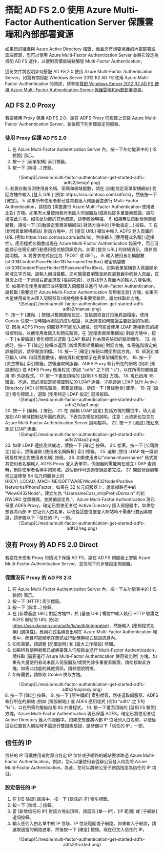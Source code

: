 <properties 
	pageTitle="搭配 AD FS 2.0 使用 Azure Multi-Factor Authentication Server 保護雲端和內部部署資源"
	description="這是說明如何開始使用 Azure MFA 和 AD FS 2.0 的 Azure Multi-Factor Authentication 頁面。"
	services="multi-factor-authentication"
	documentationCenter=""
	authors="billmath"
	manager="stevenpo"
	editor="curtland"/>

<tags 
	ms.service="multi-factor-authentication"
	ms.workload="identity"
	ms.tgt_pltfrm="na"
	ms.devlang="na"
	ms.topic="article"
	ms.date="08/24/2015"
	ms.author="billmath"/>
# 搭配 AD FS 2.0 使用 Azure Multi-Factor Authentication Server 保護雲端和內部部署資源

如果您的組織與 Azure Active Directory 結盟，而且您有想要保護的內部部署或雲端資源，您可以使用 Azure Multi-Factor Authentication Server 並將它設定為搭配 AD FS 運作，以便對高價值端點觸發 Multi-Factor Authentication。

這份文件將說明如何搭配 AD FS 2.0 使用 Azure Multi-Factor Authentication Server。如需有關搭配 Windows Server 2012 R2 AD FS 使用 Azure Multi-Factor Authentication 的資訊，請參閱[搭配 Windows Server 2012 R2 AD FS 使用 Azure Multi-Factor Authentication Server 保護雲端和內部部署資源](multi-factor-authentication-get-started-adfs-w2k12.md)。


## AD FS 2.0 Proxy
若要使用 Proxy 保護 AD FS 2.0，請在 ADFS Proxy 伺服器上安裝 Azure Multi-Factor Authentication Server，並依照下列步驟設定伺服器。

### 使用 Proxy 保護 AD FS 2.0

1. 在 Azure Multi-Factor Authentication Server 內，按一下左功能表中的 [IIS 驗證] 圖示。
2. 按一下 [表單架構] 索引標籤。
3. 按一下 [新增...] 按鈕。
<center>![Setup](./media/multi-factor-authentication-get-started-adfs-adfs2/setup1.png)</center>
4. 若要自動偵測使用者名稱、密碼和網域變數，請在 [自動設定表單架構網站] 對話方塊中輸入 [登入 URL] (例如 https://sso.contoso.com/adfs/ls)，然後按一下 [確定]。
5. 如果所有使用者都已或將要匯入伺服器並進行 Multi-Factor Authentication，請核取 [需要進行 Azure Multi-Factor Authentication 使用者比對] 方塊。如果有大量使用者尚未匯入伺服器及/或將免除多重要素驗證，請勿核取此方塊。如需此功能的其他資訊，請參閱說明檔。
6. 如果無法自動偵測頁面變數，請按一下 [自動設定表單架構網站] 對話方塊中的 [手動指定...] 按鈕。
7. 在 [新增表單架構網站] 對話方塊中，於 [提交 URL] 欄位中輸入 ADFS 登入頁面的 URL (例如 https://sso.contoso.com/adfs/ls)，然後輸入 [應用程式名稱] (選擇性)。應用程式名稱會出現在 Azure Multi-Factor Authentication 報表中，而且可能顯示在簡訊或行動應用程式驗證訊息內。如需 [提交 URL] 的詳細資訊，請參閱說明檔。
8. 將要求格式設定為「POST 或 GET」。
9. 輸入使用者名稱變數 (ctl00$ContentPlaceHolder1$UsernameTextBox) 和密碼變數 (ctl00$ContentPlaceHolder1$PasswordTextBox)。如果表單架構登入頁面顯示網域文字方塊，請輸入網域變數。您可能需要瀏覽至網頁瀏覽器中的登入頁面，在頁面上按一下滑鼠右鍵並選取 [檢視來源]，以尋找登入頁面內的輸入方塊名稱。
10. 如果所有使用者都已或將要匯入伺服器並進行 Multi-Factor Authentication，請核取 [需要進行 Azure Multi-Factor Authentication 使用者比對] 方塊。如果有大量使用者尚未匯入伺服器及/或將免除多重要素驗證，請勿核取此方塊。
<center>![Setup](./media/multi-factor-authentication-get-started-adfs-adfs2/manual.png)</center>
11. 按一下 [進階...] 按鈕以檢閱進階設定，包括選取自訂拒絕頁面檔案，使用 Cookie 快取一段時間內網站的成功驗證，以及選取如何驗證主要認證的功能。
12. 因為 ADFS Proxy 伺服器不可能加入網域，您可能會使用 LDAP 連接到您的網域控制站，以便使用者匯入和預先驗證。在 [進階表單架構網站] 對話方塊中，按一下 [主要驗證] 索引標籤並選取 [LDAP 繫結] 作為預先驗證的驗證類型。
13. 完成時，按一下 [確定] 按鈕以返回 [新增表單架構網站] 對話方塊。如需進階設定的詳細資訊，請參閱說明檔。
14. 按一下 [確定] 按鈕以關閉對話方塊。
15. 偵測到或已輸入 URL 和頁面變數後，網站資料就會顯示在表單架構面板中。
16. 按一下 [原生模組] 索引標籤，然後選取伺服器、ADFS Proxy 執行所在的網站 (例如 [預設網站]) 或 ADFS Proxy 應用程式 (例如 "adfs" 之下的 "ls")，以在所需的層級啟用 IIS 外掛程式。
17. 按一下畫面頂端的 [啟用 IIS 驗證] 方塊。
18. 現已啟用 IIS 驗證。不過，您必須設定網域控制站的 LDAP 連接，才能透過 LDAP 執行 Active Directory (AD) 的預先驗證。若要這樣做，請按一下 [目錄整合] 圖示。
19. 在 [設定] 索引標籤上，選取 [使用特定 LDAP 設定] 選項按鈕。
<center>![Setup](./media/multi-factor-authentication-get-started-adfs-adfs2/ldap1.png)</center>
20. 按一下 [編輯...] 按鈕。
21. 在 [編輯 LDAP 設定] 對話方塊的欄位中，填入連接到 AD 網域控制站所需的資訊。下表包含欄位的說明。注意：此資訊也包含在 Azure Multi-Factor Authentication Server 說明檔中。
22. 按一下 [測試] 按鈕來測試 LDAP 連接。
<center>![Setup](./media/multi-factor-authentication-get-started-adfs-adfs2/ldap2.png)</center>
23. 如果 LDAP 連接測試成功，請按一下 [確定] 按鈕。
24. 接著，按一下 [公司設定] 圖示，然後選取 [使用者名稱解析] 索引標籤。
25. 選取 [使用 LDAP 唯一識別碼屬性來比對使用者名稱] 按鈕。
26. 如果使用者以"domain\\username" 格式將其使用者名稱輸入 ADFS Proxy 登入表單中，伺服器則需能夠在建立 LDAP 查詢時，刪除使用者名稱中的網域。這個動作可透過登錄設定完成。
27. 開啟登錄編輯程式並移至 64 位元伺服器上的 HKEY\_LOCAL\_MACHINE/SOFTWARE/Wow6432Node/Positive Networks/PhoneFactor。如果在 32 位元伺服器上，請拿掉路徑中的 "Wow6432Node"。建立名為 "UsernameCxz\_stripPrefixDomain" 的新 DWORD 登錄機碼，並將值設定為 1。Azure Multi-Factor Authentication 現已保護 ADFS Proxy。確定已將使用者從 Active Directory 匯入伺服器中。如果您想要將內部 IP 位址列入白名單，以便從這些位置登入網站時不需進行雙因素驗證，請參閱以下「信任的 IP」一節。

<center>![Setup](./media/multi-factor-authentication-get-started-adfs-adfs2/reg.png)</center>

## 沒有 Proxy 的 AD FS 2.0 Direct

若要在未使用 Proxy 的情況下保護 AD FS，請在 AD FS 伺服器上安裝 Azure Multi-Factor Authentication Server，並依照下列步驟設定伺服器。

### 保護沒有 Proxy 的 AD FS 2.0
1. 在 Azure Multi-Factor Authentication Server 內，按一下左功能表中的 [IIS 驗證] 圖示。
2. 按一下 [HTTP] 索引標籤。
3. 按一下 [新增...] 按鈕。
4. 在 [新增基底 URL] 對話方塊中，於 [基底 URL] 欄位中輸入執行 HTTP 驗證之 ADFS 網站的 URL (例如 https://sso.domain.com/adfs/ls/auth/integrated)，然後輸入 [應用程式名稱] (選擇性)。應用程式名稱會出現在 Azure Multi-Factor Authentication 報表中，而且可能顯示在簡訊或行動應用程式驗證訊息內。
5. 如有需要，請調整 [閒置逾時] 和 [最大工作階段] 時間。
6. 如果所有使用者都已或將要匯入伺服器並進行 Multi-Factor Authentication，請核取 [需要進行 Azure Multi-Factor Authentication 使用者比對] 方塊。如果有大量使用者尚未匯入伺服器及/或將免除多重要素驗證，請勿核取此方塊。如需此功能的其他資訊，請參閱說明檔。
7. 如有需要，請核取 Cookie 快取方塊。
<center>![Setup](./media/multi-factor-authentication-get-started-adfs-adfs2/noproxy.png)</center>
8. 按一下 [確定] 按鈕。
9. 按一下 [原生模組] 索引標籤，然後選取伺服器、ADFS 執行所在的網站 (例如 [預設網站]) 或 ADFS 應用程式 (例如 "adfs" 之下的 "ls")，以在所需的層級啟用 IIS 外掛程式。
10. 按一下畫面頂端的 [啟用 IIS 驗證] 方塊。Azure Multi-Factor Authentication 現已保護 ADFS。確定已將使用者從 Active Directory 匯入伺服器中。如果您想要將內部 IP 位址列入白名單，以便從這些位置登入網站時不需進行雙因素驗證，請參閱以下「信任的 IP」一節。


## 信任的 IP
信任的 IP 可讓使用者對源自特定 IP 位址或子網路的網站要求略過 Azure Multi-Factor Authentication。例如，您可以讓使用者從辦公室登入時免除 Azure Multi-Factor Authentication。為此，您可以將辦公室子網路指定為信任的 IP 項目。

### 設定信任的 IP


1. 在 [IIS 驗證] 區段中，按一下 [信任的 IP] 索引標籤。
1. 按一下 [新增...] 按鈕。
1. 當 [新增信任的 IP] 對話方塊出現時，請選取 [單一 IP]、[IP 範圍] 或 [子網路] 選項按鈕。
1. 輸入應列入白名單中的 IP 位址、IP 位址範圍或子網路。如果輸入子網路，請選取適當的網路遮罩，然後按一下 [確定] 按鈕。現在已加入信任的 IP。


<center>![Setup](./media/multi-factor-authentication-get-started-adfs-adfs2/trusted.png)</center>

<!---HONumber=August15_HO9-->